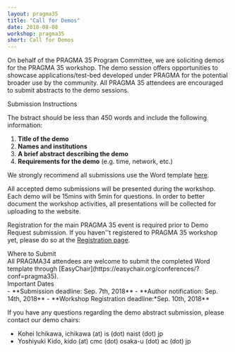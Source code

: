 ```yaml
---
layout: pragma35
title: "Call for Demos"
date: 2018-08-08
workshop: pragma35
short: Call for Demos
---
```


On behalf of the PRAGMA 35 Program Committee, we are soliciting demos for the
PRAGMA 35 workshop. The demo session offers opportunities to showcase
applications/test-bed developed under PRAGMA for the potential broader use by
the community. All PRAGMA 35 attendees are encouraged to submit abstracts to
the demo sessions.

<div class="border35">Submission Instructions</div>

The bstract should be less than 450 words and include the following
information: 

1.	**Title of the demo**
2.	**Names and institutions**
3.	**A brief abstract describing the demo**
4.	**Requirements for the demo** (e.g. time, network, etc.)

We strongly recommend all submissions use the Word template 
<a href="/images/pragma34/PRAGMA34_Demo_Abstract_Template2.dotx">here</a>.<br>

All accepted demo submissions will be presented during the workshop.
Each demo will be 15mins with 5min for questions.
In order to better document the workshop activities, all presentations will be
collected for uploading to the website.

Registration for the main PRAGMA 35 event is required prior to Demo Request
submission. 
If you haven''t registered to PRAGMA 35 workshop yet, please do so at the
[Registration page](http://www.pragma-grid.net/pragma35-registration/). 

<div class="border35">Where to Submit</div>
All PRAGMA34 attendees are welcome to submit the completed Word template
through [EasyChair](https://easychair.org/conferences/?conf=pragma35).<br>


<div class="border35">Important Dates</div>
- **Submission deadline: Sep. 7th, 2018**
- **Author notification: Sep. 14th, 2018**
- **Workshop Registration deadline:*Sep. 10th, 2018**


If you have any questions regarding the demo abstract submission, please
contact our demo chairs:
- Kohei Ichikawa, ichikawa (at) is (dot) naist (dot) jp
- Yoshiyuki Kido, kido (at) cmc (dot) osaka-u (dot) ac (dot) jp


